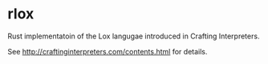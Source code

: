 # rlox

Rust implementatoin of the Lox langugae introduced in Crafting Interpreters.

See http://craftinginterpreters.com/contents.html for details.
